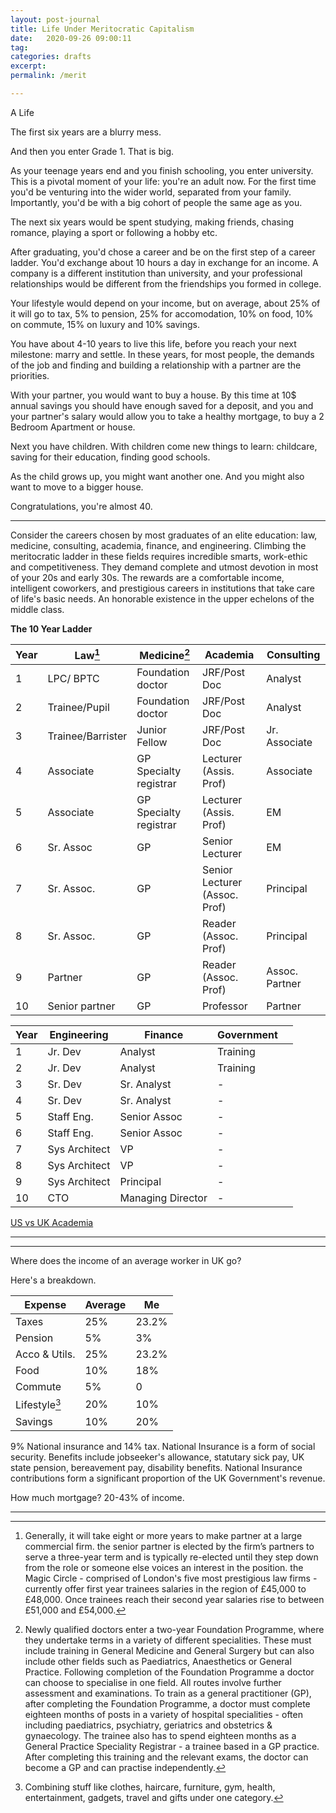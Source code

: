 ```yaml
---
layout: post-journal
title: Life Under Meritocratic Capitalism
date:   2020-09-26 09:00:11
tag: 
categories: drafts
excerpt: 
permalink: /merit

---
```


A Life

The first six years are a blurry mess. 

And then you enter Grade 1. That is big. 

As your teenage years end and you finish schooling, you enter university. This is a pivotal moment of your life: you're an adult now. For the first time you'd be venturing into the wider world, separated from your family. Importantly, you'd be with a big cohort of people the same age as you. 

The next six years would be spent studying, making friends, chasing romance, playing a sport or following a hobby etc.

After graduating, you'd chose a career and be on the first step of a career ladder. You'd exchange about 10 hours a day in exchange for an income. A company is a different institution than university, and your professional relationships would be different from the friendships you formed in college.


Your lifestyle would depend on your income, but on average, about 25% of it will go to tax, 5% to pension, 25% for accomodation, 10% on food, 10% on commute, 15% on luxury and 10% savings. 

You have about 4-10 years to live this life, before you reach your next milestone: marry and settle. In these years, for most people, the demands of the job and finding and building a relationship with a partner are the priorities. 

With your partner, you would want to buy a house. By this time at 10$ annual savings you should have enough saved for a deposit, and you and your partner's salary would allow you to take a healthy mortgage, to buy a 2 Bedroom Apartment or house.

Next you have children. With children come new things to learn: childcare, saving for their education, finding good schools.

As the child grows up, you might want another one. And you might also want to move to a bigger house. 

Congratulations, you're almost 40.




----



Consider the careers chosen by most graduates of an elite education: law, medicine, consulting, academia, finance, and engineering. Climbing the meritocratic ladder in these fields requires incredible smarts, work-ethic and competitiveness. They demand complete and utmost devotion in most of your 20s and early 30s.   The rewards are a comfortable income, intelligent coworkers, and prestigious careers in institutions that take care of life's basic needs.  An honorable existence in the upper echelons of the middle class.


**The 10 Year Ladder**

Year | Law[^Law]       | Medicine[^Medicine]    | Academia  | Consulting | 
---| ----------- | ---------------------  | --------- | ---------   |
1 | LPC/ BPTC  |   Foundation doctor | JRF/Post Doc | Analyst |    
2 | Trainee/Pupil  |   Foundation doctor |JRF/Post Doc | Analyst |  
3 | Trainee/Barrister  | Junior Fellow   | JRF/Post Doc | Jr. Associate |    
4 | Associate |  GP Specialty registrar | Lecturer (Assis. Prof) | Associate | 
5 | Associate  |   GP Specialty registrar | Lecturer (Assis. Prof) |  EM | 
6 | Sr. Assoc  |   GP  | Senior Lecturer | EM | 
7 | Sr. Assoc.  |   GP  | Senior Lecturer (Assoc. Prof) |  Principal | 
8 | Sr. Assoc.   |   GP  | Reader (Assoc. Prof) |  Principal |   
9 | Partner  |   GP | Reader (Assoc. Prof) | Assoc. Partner |
10 | Senior partner |   GP | Professor | Partner |


Year | Engineering       | Finance    | Government  |  | 
---| ----------- | ---------------------  | --------- | ---------   |
1 | Jr. Dev  |   Analyst | Training |  |    
2 | Jr. Dev   |   Analyst |Training |  |  
3 | Sr. Dev  |     Sr. Analyst | - |    
4 | Sr. Dev  |   Sr. Analyst | - | 
5 | Staff Eng.  |   Senior Assoc | - |   | 
6 | Staff Eng.  |   Senior Assoc  | -  |  | 
7 | Sys Architect  |   VP  | -  |  | 
8 | Sys Architect  |   VP   | - |   |   
9 | Sys Architect  |   Principal | -  |  |
10 | CTO |  Managing Director | -  |  |

[US vs UK Academia](http://annameier.net/the-big-us-uk-comparison-post/)

---



[^Medicine]: Newly qualified doctors enter a two-year Foundation Programme, where they undertake terms in a variety of different specialities. These must include training in General Medicine and General Surgery but can also include other fields such as Paediatrics, Anaesthetics or General Practice. Following completion of the Foundation Programme a doctor can choose to specialise in one field. All routes involve further assessment and examinations. To train as a general practitioner (GP), after completing the Foundation Programme, a doctor must complete eighteen months of posts in a variety of hospital specialities - often including paediatrics, psychiatry, geriatrics and obstetrics & gynaecology. The trainee also has to spend eighteen months as a General Practice Speciality Registrar - a trainee based in a GP practice. After completing this training and the relevant exams, the doctor can become a GP and can practise independently.

[^Law]: Generally, it will take eight or more years to make partner at a large commercial firm. the senior partner is elected by the firm’s partners to serve a three-year term and is typically re-elected until they step down from the role or someone else voices an interest in the position. the Magic Circle - comprised of London's five most prestigious law firms - currently offer first year trainees salaries in the region of £45,000 to £48,000. Once trainees reach their second year salaries rise to between £51,000 and £54,000.

------


Where does the income of an average worker in UK go?


Here's a breakdown.

Expense   | Average |  Me  |
----------| -----------| ----------|
Taxes   | 25%        | 23.2% |
Pension  |  5%   | 3% |
Acco & Utils.   | 25% | 23.2%
Food  | 10%  | 18% |
Commute  | 5% | 0 |
Lifestyle[^luxury]  | 20% | 10% |
Savings | 10% | 20% |

[^luxury]: Combining stuff like clothes, haircare, furniture, gym, health, entertainment, gadgets, travel and gifts under one category.


9% National insurance and 14% tax. 
National Insurance is a form of social security. Benefits include jobseeker's allowance, statutary sick pay, UK state pension, bereavement pay, disability benefits.  National Insurance contributions form a significant proportion of the UK Government's revenue.

How much mortgage? 20-43% of income.









-----
